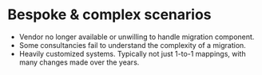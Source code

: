 <!-- DM Where we fit : Bespoke & Complex scenarios -->

# Bespoke & complex scenarios

- Vendor no longer available or unwilling to handle migration component. 
- Some consultancies fail to understand the complexity of a migration. 
- Heavily customized systems. Typically not just 1-to-1 mappings, with many changes made over the years.
